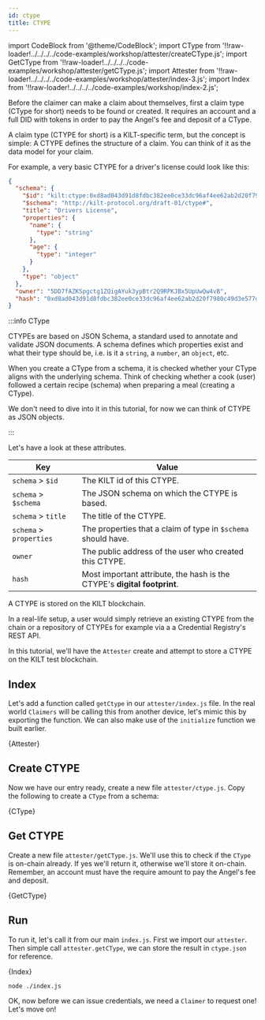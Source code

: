 ```yaml
---
id: ctype
title: CTYPE
---
```


import CodeBlock from '@theme/CodeBlock';
import CType from '!!raw-loader!../../../../code-examples/workshop/attester/createCType.js';
import GetCType from '!!raw-loader!../../../../code-examples/workshop/attester/getCType.js';
import Attester from '!!raw-loader!../../../../code-examples/workshop/attester/index-3.js';
import Index from '!!raw-loader!../../../../code-examples/workshop/index-2.js';

Before the <span class="label-role claimer">claimer</span> can make a claim about themselves, first a claim type (CType for short) needs to be found or created.
It requires an account and a full DID with tokens in order to pay the Angel's fee and deposit of a CType.

A claim type (CTYPE for short) is a KILT-specific term, but the concept is simple:
A CTYPE defines the structure of a claim. You can think of it as the data model for your claim.

For example, a very basic CTYPE for a driver's license could look like this:

```json
{
  "schema": {
    "$id": "kilt:ctype:0xd8ad043d91d8fdbc382ee0ce33dc96af4ee62ab2d20f7980c49d3e577d80e5f5",
    "$schema": "http://kilt-protocol.org/draft-01/ctype#",
    "title": "Drivers License",
    "properties": {
      "name": {
        "type": "string"
      },
      "age": {
        "type": "integer"
      }
    },
    "type": "object"
  },
  "owner": "5DD7fAZKSpgctg1ZQigAYuk3ypBtr2Q9RPKJBx5UpUwQw4vB",
  "hash": "0xd8ad043d91d8fdbc382ee0ce33dc96af4ee62ab2d20f7980c49d3e577d80e5f5"
}
```

:::info CType

CTYPEs are based on JSON Schema, a standard used to annotate and validate JSON documents.
A schema defines which properties exist and what their type should be, i.e. is it a `string`, a `number`, an `object`, etc.

When you create a CType from a schema, it is checked whether your CType aligns with the underlying schema.
Think of checking whether a cook (user) followed a certain recipe (schema) when preparing a meal (creating a CType).

We don't need to dive into it in this tutorial, for now we can think of CTYPE as JSON objects.

:::

Let's have a look at these attributes.

| Key                     | Value                                                                    |
| ----------------------- | ------------------------------------------------------------------------ |
| `schema` > `$id`        | The KILT id of this CTYPE.                                               |
| `schema` > `$schema`    | The JSON schema on which the CTYPE is based.                             |
| `schema` > `title`      | The title of the CTYPE.                                                  |
| `schema` > `properties` | The properties that a claim of type in `$schema` should have.            |
| `owner`                 | The public address of the user who created this CTYPE.                   |
| `hash`                  | Most important attribute, the hash is the CTYPE's **digital footprint**. |

A CTYPE is stored on the KILT blockchain.

In a real-life setup, a user would simply retrieve an existing CTYPE from the chain or a repository of CTYPEs for example via a a Credential Registry's REST API.

In this tutorial, we'll have the `Attester` create and attempt to store a CTYPE on the KILT test blockchain.

## Index

Let's add a function called `getCtype` in our `attester/index.js` file. In the real world `Claimers` will
be calling this from another device, let's mimic this by exporting the function. We can also make use of the
`initialize` function we built earlier.

<CodeBlock className="language-js" title="attester/index.js">
  {Attester}
</CodeBlock>

## Create CTYPE

Now we have our entry ready, create a new file `attester/ctype.js`. Copy the following to create a `CType` from a schema:

<CodeBlock className="language-js">
  {CType}
</CodeBlock>

## Get CTYPE

Create a new file `attester/getCType.js`. We'll use this to check if the `CType` is on-chain already. If yes we'll
return it, otherwise we'll store it on-chain. Remember, an account must have the require amount to pay the Angel's fee and deposit.

<CodeBlock className="language-js">
  {GetCType}
</CodeBlock>

## Run

To run it, let's call it from our main `index.js`. First we import our `attester`.
Then simple call `attester.getCType`, we can store the result in `ctype.json` for reference.

<CodeBlock className="language-js" title="index.js">
  {Index}
</CodeBlock>

```bash
node ./index.js
```

OK, now before we can issue credentials, we need a `Claimer` to request one! Let's move on!
